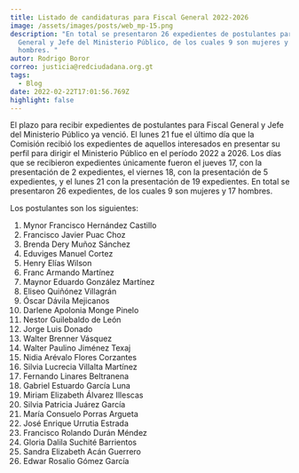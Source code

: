 ```yaml
---
title: Listado de candidaturas para Fiscal General 2022-2026
image: /assets/images/posts/web_mp-15.png
description: "En total se presentaron 26 expedientes de postulantes para Fiscal
  General y Jefe del Ministerio Público, de los cuales 9 son mujeres y 17
  hombres. "
autor: Rodrigo Boror
correo: justicia@redciudadana.org.gt
tags:
  - Blog
date: 2022-02-22T17:01:56.769Z
highlight: false
---
```

El plazo para recibir expedientes de postulantes para Fiscal General y Jefe del Ministerio Público ya venció. El lunes 21 fue el último día que la Comisión recibió los expedientes de aquellos interesados en presentar su perfil para dirigir el Ministerio Público en el período 2022 a 2026. Los días que se recibieron expedientes únicamente fueron el jueves 17, con la presentación de 2 expedientes, el viernes 18, con la presentación de 5 expedientes, y el lunes 21 con la presentación de 19 expedientes. En total se presentaron 26 expedientes, de los cuales 9 son mujeres y 17 hombres. 

Los postulantes son los siguientes: 

1. Mynor Francisco Hernández Castillo 
2. Francisco Javier Puac Choz 
3. Brenda Dery Muñoz Sánchez
4. Eduviges Manuel Cortez 
5. Henry Elías Wilson
6. Franc Armando Martínez
7. Maynor Eduardo González Martínez
8. Eliseo Quiñónez Villagrán
9. Óscar Dávila Mejicanos
10. Darlene Apolonia Monge Pinelo
11. Nestor Guilebaldo de León 
12. Jorge Luis Donado
13. Walter Brenner Vásquez
14. Walter Paulino Jiménez Texaj
15. Nidia Arévalo Flores Corzantes
16. Silvia Lucrecia Villalta Martínez
17. Fernando Linares Beltranena
18. Gabriel Estuardo García Luna
19. Miriam Elizabeth Álvarez Illescas
20. Silvia Patricia Juárez García
21. María Consuelo Porras Argueta
22. José Enrique Urrutia Estrada
23. Francisco Rolando Durán Méndez
24. Gloria Dalila Suchité Barrientos
25. Sandra Elizabeth Acán Guerrero
26. Edwar Rosalio Gómez García